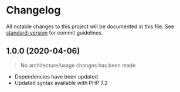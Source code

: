 # Changelog

All notable changes to this project will be documented in this file. See [standard-version](https://github.com/conventional-changelog/standard-version) for commit guidelines.

## 1.0.0 (2020-04-06)

> No architecture/usage changes has been made

- Dependencies have been updated
- Updated syntax available with PHP 7.2
